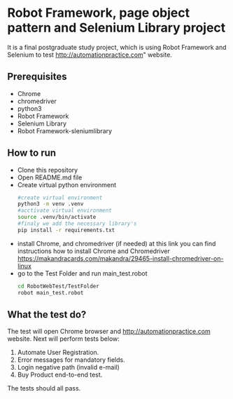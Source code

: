 # Robot Framework, page object pattern and Selenium Library project 
It is a final postgraduate study project, which is using Robot Framework and Selenium
to test http://automationpractice.com" website.

## Prerequisites
- Chrome
- chromedriver
- python3
- Robot Framework
- Selenium Library
- Robot Framework-sleniumlibrary 

## How to run
- Clone this repository
- Open README.md file
- Create virtual python environment
  ```bash
  #create virtual environment
  python3 -m venv .venv
  #acctivate virtual environment
  source .venv/bin/activate
  #finaly we add the necessary library's
  pip install -r requirements.txt
  ```
- install Chrome, and chromedriver (if needed)
  at this link you can find instructions how to install Chrome and Chromedriver https://makandracards.com/makandra/29465-install-chromedriver-on-linux
- go to the Test Folder and run main_test.robot
  ```bash
  cd RobotWebTest/TestFolder
  robot main_test.robot
  ```
## What the test do?
The test will open Chrome browser and http://automationpractice.com website.
Next will perform tests below:
1. Automate User Registration.
2. Error messages for mandatory fields.
3. Login negative path (invalid e-mail)
4. Buy Product end-to-end test.

The tests should all pass. 
